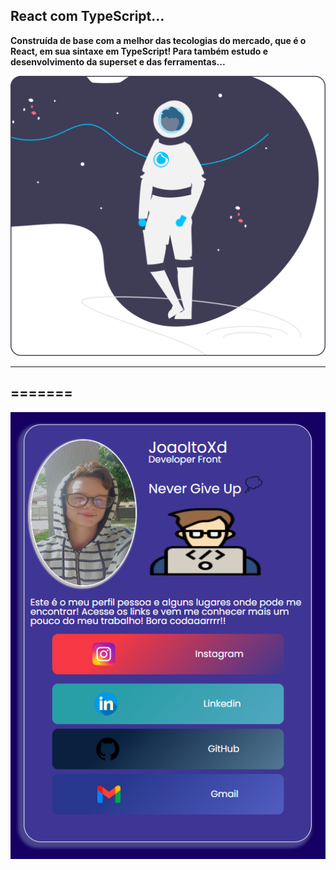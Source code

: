 ## React com TypeScript...

**Construída de base com a melhor das tecologias do mercado, que é o React, em sua sintaxe em TypeScript! Para também estudo e desenvolvimento da superset e das ferramentas...**

<img src="./public/TalkToMoon.svg">

---
=======
---
<img src="./assets/icons/print.png">